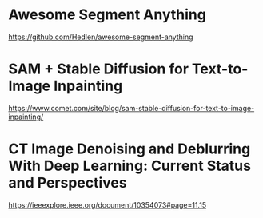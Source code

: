# Awesome Segment Anything
https://github.com/Hedlen/awesome-segment-anything

# SAM + Stable Diffusion for Text-to-Image Inpainting
https://www.comet.com/site/blog/sam-stable-diffusion-for-text-to-image-inpainting/

# CT Image Denoising and Deblurring With Deep Learning: Current Status and Perspectives
https://ieeexplore.ieee.org/document/10354073#page=11.15
